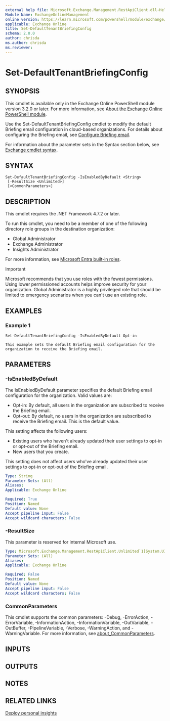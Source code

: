 ```yaml
---
external help file: Microsoft.Exchange.Management.RestApiClient.dll-Help.xml
Module Name: ExchangeOnlineManagement
online version: https://learn.microsoft.com/powershell/module/exchange/set-defaulttenantbriefingconfig
applicable: Exchange Online
title: Set-DefaultTenantBriefingConfig
schema: 2.0.0
author: chrisda
ms.author: chrisda
ms.reviewer:
---
```


# Set-DefaultTenantBriefingConfig

## SYNOPSIS
This cmdlet is available only in the Exchange Online PowerShell module version 3.2.0 or later. For more information, see [About the Exchange Online PowerShell module](https://aka.ms/exov3-module).

Use the Set-DefaultTenantBriefingConfig cmdlet to modify the default Briefing email configuration in cloud-based organizations. For details about configuring the Briefing email, see [Configure Briefing email](https://learn.microsoft.com/viva/insights/personal/Briefing/be-admin).

For information about the parameter sets in the Syntax section below, see [Exchange cmdlet syntax](https://learn.microsoft.com/powershell/exchange/exchange-cmdlet-syntax).

## SYNTAX

```
Set-DefaultTenantBriefingConfig -IsEnabledByDefault <String>
 [-ResultSize <Unlimited>]
 [<CommonParameters>]
```

## DESCRIPTION
This cmdlet requires the .NET Framework 4.7.2 or later.

To run this cmdlet, you need to be a member of one of the following directory role groups in the destination organization:

- Global Administrator
- Exchange Administrator
- Insights Administrator

For more information, see [Microsoft Entra built-in roles](https://learn.microsoft.com/entra/identity/role-based-access-control/permissions-reference).

> [!IMPORTANT]
> Microsoft recommends that you use roles with the fewest permissions. Using lower permissioned accounts helps improve security for your organization. Global Administrator is a highly privileged role that should be limited to emergency scenarios when you can't use an existing role.

## EXAMPLES

### Example 1
```
Set-DefaultTenantBriefingConfig -IsEnabledByDefault Opt-in

This example sets the default Briefing email configuration for the organization to receive the Briefing email.
```

## PARAMETERS

### -IsEnabledByDefault
The IsEnabledByDefault parameter specifies the default Briefing email configuration for the organization. Valid values are:

- Opt-in: By default, all users in the organization are subscribed to receive the Briefing email.
- Opt-out: By default, no users in the organization are subscribed to receive the Briefing email. This is the default value.

This setting affects the following users:

- Existing users who haven't already updated their user settings to opt-in or opt-out of the Briefing email.
- New users that you create.

This setting does not affect users who've already updated their user settings to opt-in or opt-out of the Briefing email.

```yaml
Type: String
Parameter Sets: (All)
Aliases:
Applicable: Exchange Online

Required: True
Position: Named
Default value: None
Accept pipeline input: False
Accept wildcard characters: False
```

### -ResultSize
This parameter is reserved for internal Microsoft use.

```yaml
Type: Microsoft.Exchange.Management.RestApiClient.Unlimited`1[System.UInt32]
Parameter Sets: (All)
Aliases:
Applicable: Exchange Online

Required: False
Position: Named
Default value: None
Accept pipeline input: False
Accept wildcard characters: False
```

### CommonParameters
This cmdlet supports the common parameters: -Debug, -ErrorAction, -ErrorVariable, -InformationAction, -InformationVariable, -OutVariable, -OutBuffer, -PipelineVariable, -Verbose, -WarningAction, and -WarningVariable. For more information, see [about_CommonParameters](http://go.microsoft.com/fwlink/p/?LinkID=113216).

## INPUTS

## OUTPUTS

## NOTES

## RELATED LINKS

[Deploy personal insights](https://learn.microsoft.com/viva/insights/personal/setup/deployment-guide)
